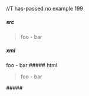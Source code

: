 //T has-passed:no
example 199
##### src
> foo
    - bar
##### xml
<?xml version="1.0" encoding="UTF-8"?>
<!DOCTYPE document SYSTEM "CommonMark.dtd">
<document xmlns="http://commonmark.org/xml/1.0">
  <block_quote>
    <paragraph>
      <text>foo</text>
      <softbreak />
      <text>- bar</text>
    </paragraph>
  </block_quote>
</document>
##### html
<blockquote>
<p>foo
- bar</p>
</blockquote>
#####
